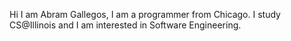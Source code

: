 Hi I am Abram Gallegos, I am a programmer from Chicago. I study CS@Illinois and I am interested in Software Engineering.

